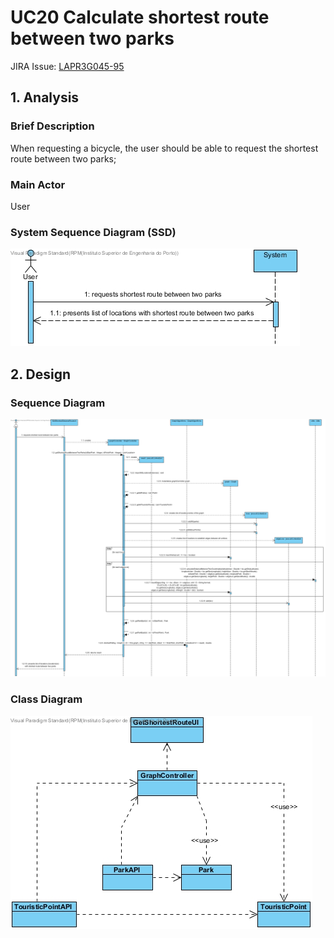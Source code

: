 # **UC20 Calculate shortest route between two parks**

JIRA Issue: [LAPR3G045-95](https://jira.dei.isep.ipp.pt:8443/browse/LAPR3G045-95)

## **1. Analysis**

### Brief Description

When requesting a bicycle, the user should be able to request the shortest route between two parks;

### Main Actor

User

### System Sequence Diagram (SSD)

![UC20-SSD.jpg](UC20-SSD.jpg)

## **2. Design**

### Sequence Diagram

![UC20-Design-Sequence.jpg](UC20-Design-Sequence.jpg)

### Class Diagram

![UC20-Design-Class.jpg](UC20-Design-Class.jpg)